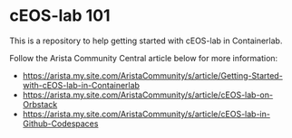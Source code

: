 # cEOS-lab 101

This is a repository to help getting started with cEOS-lab in Containerlab.
  
Follow the Arista Community Central article below for more information:

- https://arista.my.site.com/AristaCommunity/s/article/Getting-Started-with-cEOS-lab-in-Containerlab
- https://arista.my.site.com/AristaCommunity/s/article/cEOS-lab-on-Orbstack
- https://arista.my.site.com/AristaCommunity/s/article/cEOS-lab-in-Github-Codespaces
